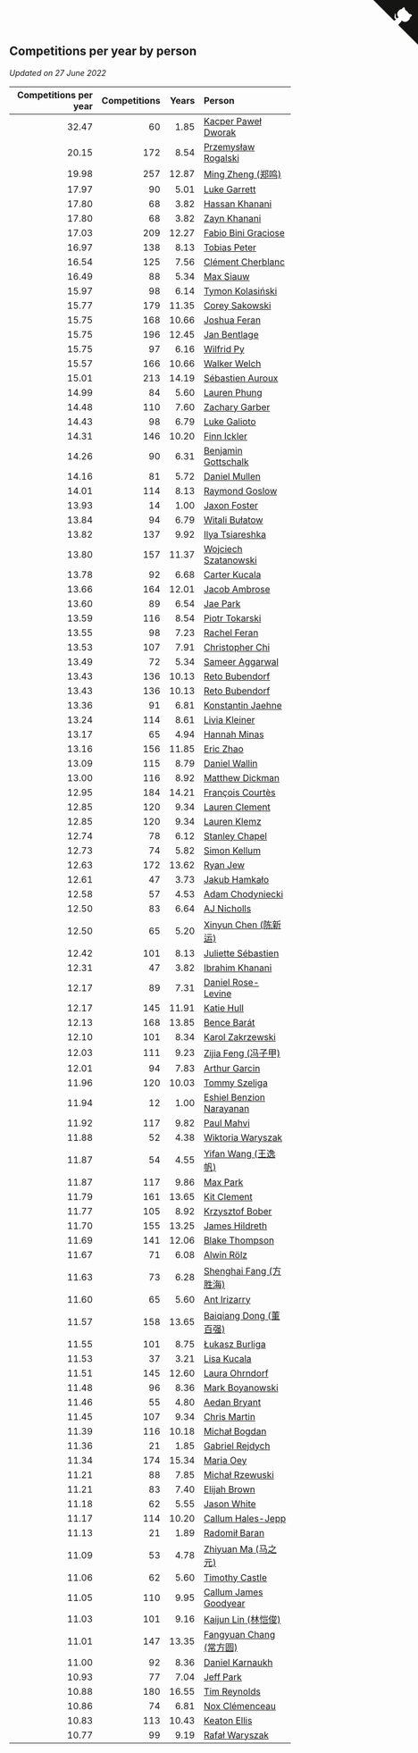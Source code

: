 ## Competitions per year by person

*Updated on 27 June 2022*

| Competitions per year | Competitions | Years | Person |
| ---: | ---: | ---: | :--- |
| 32.47 | 60 | 1.85 | [Kacper Paweł Dworak](https://www.worldcubeassociation.org/persons/2020DWOR01) |
| 20.15 | 172 | 8.54 | [Przemysław Rogalski](https://www.worldcubeassociation.org/persons/2013ROGA02) |
| 19.98 | 257 | 12.87 | [Ming Zheng (郑鸣)](https://www.worldcubeassociation.org/persons/2009ZHEN11) |
| 17.97 | 90 | 5.01 | [Luke Garrett](https://www.worldcubeassociation.org/persons/2017GARR05) |
| 17.80 | 68 | 3.82 | [Hassan Khanani](https://www.worldcubeassociation.org/persons/2018KHAN26) |
| 17.80 | 68 | 3.82 | [Zayn Khanani](https://www.worldcubeassociation.org/persons/2018KHAN28) |
| 17.03 | 209 | 12.27 | [Fabio Bini Graciose](https://www.worldcubeassociation.org/persons/2010GRAC02) |
| 16.97 | 138 | 8.13 | [Tobias Peter](https://www.worldcubeassociation.org/persons/2014PETE03) |
| 16.54 | 125 | 7.56 | [Clément Cherblanc](https://www.worldcubeassociation.org/persons/2014CHER05) |
| 16.49 | 88 | 5.34 | [Max Siauw](https://www.worldcubeassociation.org/persons/2017SIAU02) |
| 15.97 | 98 | 6.14 | [Tymon Kolasiński](https://www.worldcubeassociation.org/persons/2016KOLA02) |
| 15.77 | 179 | 11.35 | [Corey Sakowski](https://www.worldcubeassociation.org/persons/2011SAKO01) |
| 15.75 | 168 | 10.66 | [Joshua Feran](https://www.worldcubeassociation.org/persons/2011FERA01) |
| 15.75 | 196 | 12.45 | [Jan Bentlage](https://www.worldcubeassociation.org/persons/2010BENT01) |
| 15.75 | 97 | 6.16 | [Wilfrid Py](https://www.worldcubeassociation.org/persons/2016PYWI01) |
| 15.57 | 166 | 10.66 | [Walker Welch](https://www.worldcubeassociation.org/persons/2011WELC01) |
| 15.01 | 213 | 14.19 | [Sébastien Auroux](https://www.worldcubeassociation.org/persons/2008AURO01) |
| 14.99 | 84 | 5.60 | [Lauren Phung](https://www.worldcubeassociation.org/persons/2016PHUN02) |
| 14.48 | 110 | 7.60 | [Zachary Garber](https://www.worldcubeassociation.org/persons/2014GARB01) |
| 14.43 | 98 | 6.79 | [Luke Galioto](https://www.worldcubeassociation.org/persons/2015GALI02) |
| 14.31 | 146 | 10.20 | [Finn Ickler](https://www.worldcubeassociation.org/persons/2012ICKL01) |
| 14.26 | 90 | 6.31 | [Benjamin Gottschalk](https://www.worldcubeassociation.org/persons/2016GOTT01) |
| 14.16 | 81 | 5.72 | [Daniel Mullen](https://www.worldcubeassociation.org/persons/2016MULL04) |
| 14.01 | 114 | 8.13 | [Raymond Goslow](https://www.worldcubeassociation.org/persons/2014GOSL01) |
| 13.93 | 14 | 1.00 | [Jaxon Foster](https://www.worldcubeassociation.org/persons/2021FOST01) |
| 13.84 | 94 | 6.79 | [Witali Bułatow](https://www.worldcubeassociation.org/persons/2015BUAT01) |
| 13.82 | 137 | 9.92 | [Ilya Tsiareshka](https://www.worldcubeassociation.org/persons/2012TERE01) |
| 13.80 | 157 | 11.37 | [Wojciech Szatanowski](https://www.worldcubeassociation.org/persons/2011SZAT01) |
| 13.78 | 92 | 6.68 | [Carter Kucala](https://www.worldcubeassociation.org/persons/2015KUCA01) |
| 13.66 | 164 | 12.01 | [Jacob Ambrose](https://www.worldcubeassociation.org/persons/2010AMBR01) |
| 13.60 | 89 | 6.54 | [Jae Park](https://www.worldcubeassociation.org/persons/2015PARK24) |
| 13.59 | 116 | 8.54 | [Piotr Tokarski](https://www.worldcubeassociation.org/persons/2013TOKA01) |
| 13.55 | 98 | 7.23 | [Rachel Feran](https://www.worldcubeassociation.org/persons/2015FERA01) |
| 13.53 | 107 | 7.91 | [Christopher Chi](https://www.worldcubeassociation.org/persons/2014CHIC01) |
| 13.49 | 72 | 5.34 | [Sameer Aggarwal](https://www.worldcubeassociation.org/persons/2017AGGA01) |
| 13.43 | 136 | 10.13 | [Reto Bubendorf](https://www.worldcubeassociation.org/persons/2012BUBE01) |
| 13.43 | 136 | 10.13 | [Reto Bubendorf](https://www.worldcubeassociation.org/persons/2012BUBE01) |
| 13.36 | 91 | 6.81 | [Konstantin Jaehne](https://www.worldcubeassociation.org/persons/2015JAEH01) |
| 13.24 | 114 | 8.61 | [Livia Kleiner](https://www.worldcubeassociation.org/persons/2013KLEI03) |
| 13.17 | 65 | 4.94 | [Hannah Minas](https://www.worldcubeassociation.org/persons/2017MINA04) |
| 13.16 | 156 | 11.85 | [Eric Zhao](https://www.worldcubeassociation.org/persons/2010ZHAO19) |
| 13.09 | 115 | 8.79 | [Daniel Wallin](https://www.worldcubeassociation.org/persons/2013WALL03) |
| 13.00 | 116 | 8.92 | [Matthew Dickman](https://www.worldcubeassociation.org/persons/2013DICK01) |
| 12.95 | 184 | 14.21 | [François Courtès](https://www.worldcubeassociation.org/persons/2008COUR01) |
| 12.85 | 120 | 9.34 | [Lauren Clement](https://www.worldcubeassociation.org/persons/2013KLEM01) |
| 12.85 | 120 | 9.34 | [Lauren Klemz](https://www.worldcubeassociation.org/persons/2013KLEM01) |
| 12.74 | 78 | 6.12 | [Stanley Chapel](https://www.worldcubeassociation.org/persons/2016CHAP04) |
| 12.73 | 74 | 5.82 | [Simon Kellum](https://www.worldcubeassociation.org/persons/2016KELL12) |
| 12.63 | 172 | 13.62 | [Ryan Jew](https://www.worldcubeassociation.org/persons/2008JEWR01) |
| 12.61 | 47 | 3.73 | [Jakub Hamkało](https://www.worldcubeassociation.org/persons/2018HAMK01) |
| 12.58 | 57 | 4.53 | [Adam Chodyniecki](https://www.worldcubeassociation.org/persons/2017CHOD02) |
| 12.50 | 83 | 6.64 | [AJ Nicholls](https://www.worldcubeassociation.org/persons/2015NICH04) |
| 12.50 | 65 | 5.20 | [Xinyun Chen (陈新运)](https://www.worldcubeassociation.org/persons/2017CHEN36) |
| 12.42 | 101 | 8.13 | [Juliette Sébastien](https://www.worldcubeassociation.org/persons/2014SEBA01) |
| 12.31 | 47 | 3.82 | [Ibrahim Khanani](https://www.worldcubeassociation.org/persons/2018KHAN27) |
| 12.17 | 89 | 7.31 | [Daniel Rose-Levine](https://www.worldcubeassociation.org/persons/2015ROSE01) |
| 12.17 | 145 | 11.91 | [Katie Hull](https://www.worldcubeassociation.org/persons/2010HULL01) |
| 12.13 | 168 | 13.85 | [Bence Barát](https://www.worldcubeassociation.org/persons/2008BARA01) |
| 12.10 | 101 | 8.34 | [Karol Zakrzewski](https://www.worldcubeassociation.org/persons/2014ZAKR01) |
| 12.03 | 111 | 9.23 | [Zijia Feng (冯子甲)](https://www.worldcubeassociation.org/persons/2013FENG02) |
| 12.01 | 94 | 7.83 | [Arthur Garcin](https://www.worldcubeassociation.org/persons/2014GARC27) |
| 11.96 | 120 | 10.03 | [Tommy Szeliga](https://www.worldcubeassociation.org/persons/2012SZEL01) |
| 11.94 | 12 | 1.00 | [Eshiel Benzion Narayanan](https://www.worldcubeassociation.org/persons/2021NARA03) |
| 11.92 | 117 | 9.82 | [Paul Mahvi](https://www.worldcubeassociation.org/persons/2012MAHV01) |
| 11.88 | 52 | 4.38 | [Wiktoria Waryszak](https://www.worldcubeassociation.org/persons/2018WARY01) |
| 11.87 | 54 | 4.55 | [Yifan Wang (王逸帆)](https://www.worldcubeassociation.org/persons/2017WANY29) |
| 11.87 | 117 | 9.86 | [Max Park](https://www.worldcubeassociation.org/persons/2012PARK03) |
| 11.79 | 161 | 13.65 | [Kit Clement](https://www.worldcubeassociation.org/persons/2008CLEM01) |
| 11.77 | 105 | 8.92 | [Krzysztof Bober](https://www.worldcubeassociation.org/persons/2013BOBE01) |
| 11.70 | 155 | 13.25 | [James Hildreth](https://www.worldcubeassociation.org/persons/2009HILD01) |
| 11.69 | 141 | 12.06 | [Blake Thompson](https://www.worldcubeassociation.org/persons/2010THOM03) |
| 11.67 | 71 | 6.08 | [Alwin Rölz](https://www.worldcubeassociation.org/persons/2016ROLZ01) |
| 11.63 | 73 | 6.28 | [Shenghai Fang (方胜海)](https://www.worldcubeassociation.org/persons/2016FANG01) |
| 11.60 | 65 | 5.60 | [Ant Irizarry](https://www.worldcubeassociation.org/persons/2016IRIZ02) |
| 11.57 | 158 | 13.65 | [Baiqiang Dong (董百强)](https://www.worldcubeassociation.org/persons/2008DONG06) |
| 11.55 | 101 | 8.75 | [Łukasz Burliga](https://www.worldcubeassociation.org/persons/2013BURL01) |
| 11.53 | 37 | 3.21 | [Lisa Kucala](https://www.worldcubeassociation.org/persons/2019KUCA01) |
| 11.51 | 145 | 12.60 | [Laura Ohrndorf](https://www.worldcubeassociation.org/persons/2009OHRN01) |
| 11.48 | 96 | 8.36 | [Mark Boyanowski](https://www.worldcubeassociation.org/persons/2014BOYA01) |
| 11.46 | 55 | 4.80 | [Aedan Bryant](https://www.worldcubeassociation.org/persons/2017BRYA06) |
| 11.45 | 107 | 9.34 | [Chris Martin](https://www.worldcubeassociation.org/persons/2013MART03) |
| 11.39 | 116 | 10.18 | [Michał Bogdan](https://www.worldcubeassociation.org/persons/2012BOGD01) |
| 11.36 | 21 | 1.85 | [Gabriel Rejdych](https://www.worldcubeassociation.org/persons/2020REJD01) |
| 11.34 | 174 | 15.34 | [Maria Oey](https://www.worldcubeassociation.org/persons/2007OEYM01) |
| 11.21 | 88 | 7.85 | [Michał Rzewuski](https://www.worldcubeassociation.org/persons/2014RZEW01) |
| 11.21 | 83 | 7.40 | [Elijah Brown](https://www.worldcubeassociation.org/persons/2015BROW03) |
| 11.18 | 62 | 5.55 | [Jason White](https://www.worldcubeassociation.org/persons/2016WHIT16) |
| 11.17 | 114 | 10.20 | [Callum Hales-Jepp](https://www.worldcubeassociation.org/persons/2012HALE01) |
| 11.13 | 21 | 1.89 | [Radomił Baran](https://www.worldcubeassociation.org/persons/2020BARA02) |
| 11.09 | 53 | 4.78 | [Zhiyuan Ma (马之元)](https://www.worldcubeassociation.org/persons/2017MAZH04) |
| 11.06 | 62 | 5.60 | [Timothy Castle](https://www.worldcubeassociation.org/persons/2016CAST48) |
| 11.05 | 110 | 9.95 | [Callum James Goodyear](https://www.worldcubeassociation.org/persons/2012GOOD02) |
| 11.03 | 101 | 9.16 | [Kaijun Lin (林恺俊)](https://www.worldcubeassociation.org/persons/2013LINK01) |
| 11.01 | 147 | 13.35 | [Fangyuan Chang (常方圆)](https://www.worldcubeassociation.org/persons/2009CHAN04) |
| 11.00 | 92 | 8.36 | [Daniel Karnaukh](https://www.worldcubeassociation.org/persons/2014KARN02) |
| 10.93 | 77 | 7.04 | [Jeff Park](https://www.worldcubeassociation.org/persons/2015PARK08) |
| 10.88 | 180 | 16.55 | [Tim Reynolds](https://www.worldcubeassociation.org/persons/2005REYN01) |
| 10.86 | 74 | 6.81 | [Nox Clémenceau](https://www.worldcubeassociation.org/persons/2015CLEM03) |
| 10.83 | 113 | 10.43 | [Keaton Ellis](https://www.worldcubeassociation.org/persons/2012ELLI01) |
| 10.77 | 99 | 9.19 | [Rafał Waryszak](https://www.worldcubeassociation.org/persons/2013WARY01) |


<a href="https://github.com/JustinTimeCuber/wca_statistics" class="github-corner" aria-label="View source on Github"><svg width="80" height="80" viewBox="0 0 250 250" style="fill:#151513; color:#fff; position: absolute; top: 0; border: 0; right: 0;" aria-hidden="true"><path d="M0,0 L115,115 L130,115 L142,142 L250,250 L250,0 Z"></path><path d="M128.3,109.0 C113.8,99.7 119.0,89.6 119.0,89.6 C122.0,82.7 120.5,78.6 120.5,78.6 C119.2,72.0 123.4,76.3 123.4,76.3 C127.3,80.9 125.5,87.3 125.5,87.3 C122.9,97.6 130.6,101.9 134.4,103.2" fill="currentColor" style="transform-origin: 130px 106px;" class="octo-arm"></path><path d="M115.0,115.0 C114.9,115.1 118.7,116.5 119.8,115.4 L133.7,101.6 C136.9,99.2 139.9,98.4 142.2,98.6 C133.8,88.0 127.5,74.4 143.8,58.0 C148.5,53.4 154.0,51.2 159.7,51.0 C160.3,49.4 163.2,43.6 171.4,40.1 C171.4,40.1 176.1,42.5 178.8,56.2 C183.1,58.6 187.2,61.8 190.9,65.4 C194.5,69.0 197.7,73.2 200.1,77.6 C213.8,80.2 216.3,84.9 216.3,84.9 C212.7,93.1 206.9,96.0 205.4,96.6 C205.1,102.4 203.0,107.8 198.3,112.5 C181.9,128.9 168.3,122.5 157.7,114.1 C157.9,116.9 156.7,120.9 152.7,124.9 L141.0,136.5 C139.8,137.7 141.6,141.9 141.8,141.8 Z" fill="currentColor" class="octo-body"></path></svg></a><style>.github-corner:hover .octo-arm{animation:octocat-wave 560ms ease-in-out}@keyframes octocat-wave{0%,100%{transform:rotate(0)}20%,60%{transform:rotate(-25deg)}40%,80%{transform:rotate(10deg)}}@media (max-width:500px){.github-corner:hover .octo-arm{animation:none}.github-corner .octo-arm{animation:octocat-wave 560ms ease-in-out}}</style>
